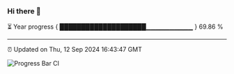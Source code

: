 ### Hi there 👋

⏳ Year progress { ████████████████████▁▁▁▁▁▁▁▁▁▁ } 69.86 %

---

⏰ Updated on Thu, 12 Sep 2024 16:43:47 GMT

![Progress Bar CI](https://github.com/IshwaranRudhara/GIT-ACTION/workflows/Progress%20Bar%20CI/badge.svg)
